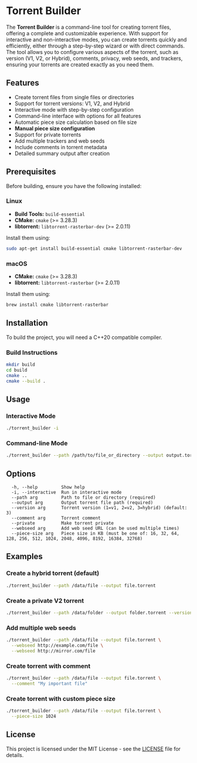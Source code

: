 # Torrent Builder

The **Torrent Builder** is a command-line tool for creating torrent files, offering a complete and customizable experience. With support for interactive and non-interactive modes, you can create torrents quickly and efficiently, either through a step-by-step wizard or with direct commands. The tool allows you to configure various aspects of the torrent, such as version (V1, V2, or Hybrid), comments, privacy, web seeds, and trackers, ensuring your torrents are created exactly as you need them.

## Features

- Create torrent files from single files or directories
- Support for torrent versions: V1, V2, and Hybrid
- Interactive mode with step-by-step configuration
- Command-line interface with options for all features
- Automatic piece size calculation based on file size
- **Manual piece size configuration**
- Support for private torrents
- Add multiple trackers and web seeds
- Include comments in torrent metadata
- Detailed summary output after creation

## Prerequisites

Before building, ensure you have the following installed:

### Linux

-   **Build Tools:** `build-essential`
-   **CMake:**  `cmake` (>= 3.28.3)
-   **libtorrent:** `libtorrent-rasterbar-dev` (>= 2.0.11)

Install them using:
```bash
sudo apt-get install build-essential cmake libtorrent-rasterbar-dev
```

### macOS

-   **CMake:** `cmake` (>= 3.28.3)
-   **libtorrent:** `libtorrent-rasterbar` (>= 2.0.11)

Install them using:
```bash
brew install cmake libtorrent-rasterbar
```

## Installation
To build the project, you will need a C++20 compatible compiler.

### Build Instructions

```bash
mkdir build
cd build
cmake ..
cmake --build .
```

## Usage

### Interactive Mode

```bash
./torrent_builder -i
```

### Command-line Mode

```bash
./torrent_builder --path /path/to/file_or_directory --output output.torrent [options]
```

## Options

```
  -h, --help         Show help
  -i, --interactive  Run in interactive mode
  --path arg         Path to file or directory (required)
  --output arg       Output torrent file path (required)
  --version arg      Torrent version (1=v1, 2=v2, 3=hybrid) (default: 3)
  --comment arg      Torrent comment
  --private          Make torrent private
  --webseed arg      Add web seed URL (can be used multiple times)
  --piece-size arg   Piece size in KB (must be one of: 16, 32, 64, 128, 256, 512, 1024, 2048, 4096, 8192, 16384, 32768)
```

## Examples

### Create a hybrid torrent (default)
```bash
./torrent_builder --path /data/file --output file.torrent
```

### Create a private V2 torrent
```bash
./torrent_builder --path /data/folder --output folder.torrent --version 2 --private
```

### Add multiple web seeds
```bash
./torrent_builder --path /data/file --output file.torrent \
  --webseed http://example.com/file \
  --webseed http://mirror.com/file
```

### Create torrent with comment
```bash
./torrent_builder --path /data/file --output file.torrent \
  --comment "My important file"
```
### Create torrent with custom piece size
```bash
./torrent_builder --path /data/file --output file.torrent \
  --piece-size 1024
```

## License

This project is licensed under the MIT License - see the [LICENSE](LICENSE) file for details.
